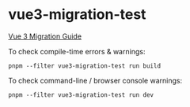 # vue3-migration-test

[Vue 3 Migration Guide](https://v3-migration.vuejs.org/migration-build.html)

To check compile-time errors & warnings:

```
pnpm --filter vue3-migration-test run build
```

To check command-line / browser console warnings:

```
pnpm --filter vue3-migration-test run dev
```
